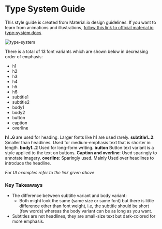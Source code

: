 # Type System Guide

This style guide is created from Material.io design guidelines.
If you want to learn from animations and illustrations, [follow this link to official material.io type-system docs](https://material.io/design/typography/the-type-system.html#type-scale).

![type-system](./assets/material-type-face.png)

There is a total of 13 font variants which are shown below in decreasing order of emphasis:

- h1
- h2
- h3
- h4
- h5
- h6
- subtitle1
- subtitle2
- body1
- body2
- button
- caption
- overline

**h1..6** are used for heading. Larger fonts like h1 are used rarely.
**subtitle1..2**: Smaller than headlines. Used for medium-emphasis text that is shorter in length.
**body1..2** Used for long-form writing.
**button** Button text variant is a style applied to the text on buttons.
**Caption and overline**: Used sparingly to annotate imagery.
**overline**: Sparingly used. Mainly Used over headlines to introduce the headline.

_For UI examples refer to the link given above_

### Key Takeaways

- The difference between subtitle variant and body variant:
  - Both might look the same (same size or same font) but there is little difference other than font weight, i.e, the subtitle should be short (few words) whereas the body variant can be as long as you want.
- Subtitles are not headlines, they are small-size text but dark-colored for more emphasis.
